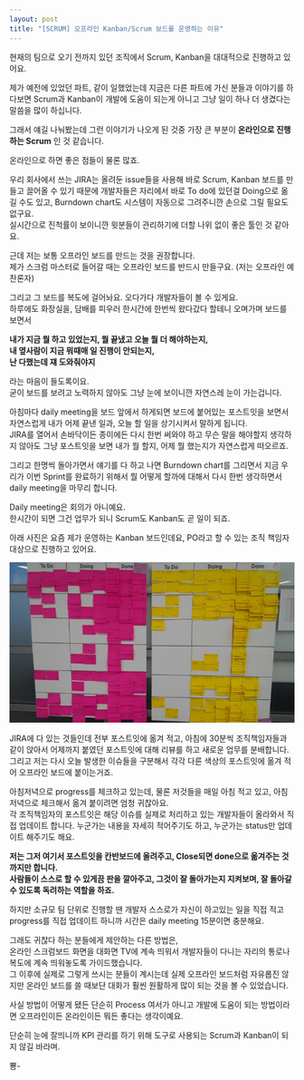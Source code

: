 ```yaml
---
layout: post
title: "[SCRUM] 오프라인 Kanban/Scrum 보드를 운영하는 이유"
---
```


현재의 팀으로 오기 전까지 있던 조직에서 Scrum, Kanban을 대대적으로 진행하고 있어요.   

제가 예전에 있었던 파트, 같이 일했었는데 지금은 다른 파트에 가신 분들과 이야기를 하다보면 Scrum과 Kanban이 개발에 도움이 되는게 아니고 그냥 일이 하나 더 생겼다는 말씀을 많이 하십니다.  

그래서 얘길 나눠봤는데 그런 이야기가 나오게 된 것중 가장 큰 부분이 **온라인으로 진행하는 Scrum** 인 것 같습니다.  

온라인으로 하면 좋은 점들이 물론 많죠.  

우리 회사에서 쓰는 JIRA는 올려둔 issue들을 사용해 바로 Scrum, Kanban 보드를 만들고 끌어올 수 있기 때문에 개발자들은 자리에서 바로 To do에 있던걸 Doing으로 옮길 수도 있고, Burndown chart도 시스템이 자동으로 그려주니깐 손으로 그릴 필요도 없구요.  
실시간으로 진척률이 보이니깐 윗분들이 관리하기에 더할 나위 없이 좋은 툴인 것 같아요.  

근데 저는 보통 오프라인 보드를 만드는 것을 권장합니다.  
제가 스크럼 마스터로 들어갈 때는 오프라인 보드를 반드시 만들구요. (저는 오프라인 예찬론자)  

그리고 그 보드를 복도에 걸어놔요. 오다가다 개발자들이 볼 수 있게요.  
하루에도 화장실을, 담배를 피우러 한시간에 한번씩 왔다갔다 할테니 오며가며 보드를 보면서  

**내가 지금 뭘 하고 있었는지, 뭘 끝냈고 오늘 뭘 더 해야하는지,**  
**내 옆사람이 지금 뭐때매 일 진행이 안되는지,**   
**난 다했는데 쟤 도와줘야지** 

라는 마음이 들도록이요.  
굳이 보드를 보려고 노력하지 않아도 그냥 눈에 보이니깐 자연스레 눈이 가는겁니다.  

아침마다 daily meeting을 보드 앞에서 하게되면 보드에 붙어있는 포스트잇을 보면서 자연스럽게 내가 어제 끝낸 일과, 오늘 할 일을 상기시켜서 말하게 됩니다.  
JIRA를 열어서 손바닥이든 종이에든 다시 한번 써와야 하고 무슨 말을 해야할지 생각하지 않아도 그냥 포스트잇을 보면 내가 뭘 할지, 어제 뭘 했는지가 자연스럽게 떠오르죠.  

그리고 한명씩 돌아가면서 얘기를 다 하고 나면 Burndown chart를 그리면서 지금 우리가 이번 Sprint를 완료하기 위해서 뭘 어떻게 할까에 대해서 다시 한번 생각하면서 daily meeting을 마무리 합니다.  

Daily meeting은 회의가 아니예요.  
한시간이 되면 그건 업무가 되니 Scrum도 Kanban도 곧 일이 되죠.   

아래 사진은 요즘 제가 운영하는 Kanban 보드인데요, PO라고 할 수 있는 조직 책임자 대상으로 진행하고 있어요.  

![Offline Kanban Board](/images/blog/offline_board.png)   

JIRA에 다 있는 것들인데 전부 포스트잇에 옮겨 적고, 아침에 30분씩 조직책임자들과 같이 앉아서 어제까지 붙였던 포스트잇에 대해 리뷰를 하고 새로운 업무를 분배합니다. 그리고 저는 다시 오늘 발생한 이슈들을 구분해서 각각 다른 색상의 포스트잇에 옮겨 적어 오프라인 보드에 붙이는거죠.  

아침저녁으로 progress를 체크하고 있는데, 물론 저것들을 매일 아침 적고 있고, 아침저녁으로 체크해서 옮겨 붙이려면 엄청 귀찮아요.  
각 조직책임자의 포스트잇은 해당 이슈를 실제로 처리하고 있는 개발자들이 올라와서 직접 업데이트 합니다. 누군가는 내용을 자세히 적어주기도 하고, 누군가는 status만 업데이트 해주기도 해요.  

**저는 그저 여기서 포스트잇을 칸반보드에 올려주고, Close되면 done으로 옮겨주는 것까지만 합니다.**  
**사람들이 스스로 할 수 있게끔 판을 깔아주고, 그것이 잘 돌아가는지 지켜보며, 잘 돌아갈 수 있도록 독려하는 역할을 하죠.**   

하지만 소규모 팀 단위로 진행할 땐 개발자 스스로가 자신이 하고있는 일을 직접 적고 progress를 직접 업데이트 하니까 시간은 daily meeting 15분이면 충분해요.   

그래도 귀찮다 하는 분들에게 제안하는 다른 방법은,  
온라인 스크럼보드 화면을 대화면 TV에 계속 띄워서 개발자들이 다니는 자리의 통로나 복도에 계속 띄워놓도록 가이드했습니다.  
그 이후에 실제로 그렇게 쓰시는 분들이 계시는데 실제 오프라인 보드처럼 자유롭진 않지만 온라인 보드를 쓸 때보단 대화가 훨씬 원활하게 많이 되는 것을 볼 수 있었습니다.   

사실 방법이 어떻게 됐든 단순히 Process 여서가 아니고 개발에 도움이 되는 방법이라면 오프라인이든 온라인이든 뭐든 좋다는 생각이예요.  

단순히 눈에 잘띄니까 KPI 관리를 하기 위해 도구로 사용되는 Scrum과 Kanban이 되지 않길 바라며.  

뿅-  
